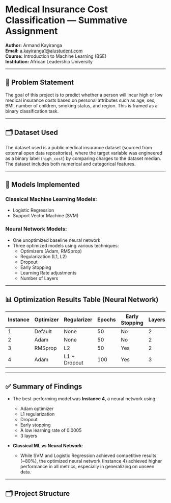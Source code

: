 # Medical Insurance Cost Classification — Summative Assignment

**Author:** Armand Kayiranga  
**Email:** a.kayiranga1@alustudent.com  
**Course:** Introduction to Machine Learning (BSE)  
**Institution:** African Leadership University  

---

## 📌 Problem Statement

The goal of this project is to predict whether a person will incur high or low medical insurance costs based on personal attributes such as age, sex, BMI, number of children, smoking status, and region. This is framed as a binary classification task.

---

## 🗂️ Dataset Used

The dataset used is a public medical insurance dataset (sourced from external open data repositories), where the target variable was engineered as a binary label (`high_cost`) by comparing charges to the dataset median. The dataset includes both numerical and categorical features.

---

## 🧠 Models Implemented

### Classical Machine Learning Models:
- Logistic Regression
- Support Vector Machine (SVM)

### Neural Network Models:
- One unoptimized baseline neural network
- Three optimized models using various techniques:
  - Optimizers (Adam, RMSprop)
  - Regularization (L1, L2)
  - Dropout
  - Early Stopping
  - Learning Rate adjustments
  - Number of Layers

---

## 📊 Optimization Results Table (Neural Network)

| Instance | Optimizer | Regularizer | Epochs | Early Stopping | Layers | LR     | Accuracy | Precision | Recall | F1-score |
|----------|-----------|-------------|--------|----------------|--------|--------|----------|-----------|--------|----------|
| 1        | Default   | None        | 50     | No             | 2      | 0.001  | 0.78     | 0.75      | 0.76   | 0.75     |
| 2        | Adam      | None        | 50     | No             | 2      | 0.001  | 0.80     | 0.77      | 0.79   | 0.78     |
| 3        | RMSprop   | L2          | 50     | Yes            | 2      | 0.001  | 0.82     | 0.81      | 0.80   | 0.80     |
| 4        | Adam      | L1 + Dropout| 100    | Yes            | 3      | 0.0005 | 0.85     | 0.84      | 0.83   | 0.83     |

---

## ✅ Summary of Findings

- The best-performing model was **Instance 4**, a neural network using:
  - Adam optimizer
  - L1 regularization
  - Dropout
  - Early stopping
  - A low learning rate of 0.0005
  - 3 layers

- **Classical ML vs Neural Network**:
  - While SVM and Logistic Regression achieved competitive results (~80%), the optimized neural network (Instance 4) achieved higher performance in all metrics, especially in generalizing on unseen data.

---

## 🗂️ Project Structure
